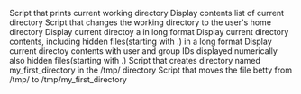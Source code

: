 Script that prints current working directory
Display contents list of current directory
Script that changes the working directory to the user's home directory
Display current directoy a in long format
Display current directory contents, including hidden files(starting with .) in a long format
Display current directoy contents with user and group IDs displayed numerically also hidden files(starting with .)
Script that creates directory named my_first_directory in the /tmp/ directory
Script that moves the file betty from /tmp/ to /tmp/my_first_directory
